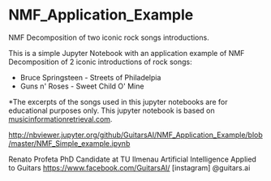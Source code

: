 # NMF_Application_Example
NMF Decomposition of two iconic rock songs introductions.

This is a simple Jupyter Notebook with an application example of NMF Decomposition of 2 iconic introductions of rock songs:
- Bruce Springsteen - Streets of Philadelpia
- Guns n' Roses - Sweet Child O' Mine

*The excerpts of the songs used in this jupyter notebooks are for educational purposes only. 
This jupyter notebook is based on [musicinformationretrieval.com](https://musicinformationretrieval.com/index.html).

http://nbviewer.jupyter.org/github/GuitarsAI/NMF_Application_Example/blob/master/NMF_Simple_example.ipynb

Renato Profeta
PhD Candidate at TU Ilmenau
Artificial Intelligence Applied to Guitars
https://www.facebook.com/GuitarsAI/
[instagram] @guitars.ai
